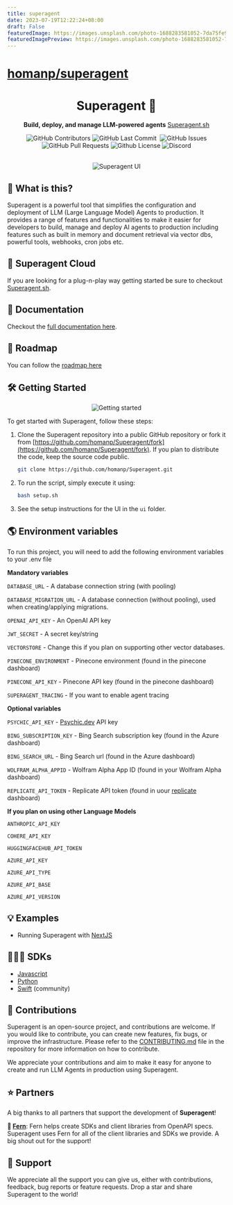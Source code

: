 ```yaml
---
title: superagent
date: 2023-07-19T12:22:24+08:00
draft: False
featuredImage: https://images.unsplash.com/photo-1688283581052-7da75fe95a5c?ixid=M3w0NjAwMjJ8MHwxfHJhbmRvbXx8fHx8fHx8fDE2ODk3NDAzOTd8&ixlib=rb-4.0.3
featuredImagePreview: https://images.unsplash.com/photo-1688283581052-7da75fe95a5c?ixid=M3w0NjAwMjJ8MHwxfHJhbmRvbXx8fHx8fHx8fDE2ODk3NDAzOTd8&ixlib=rb-4.0.3
---
```


# [homanp/superagent](https://github.com/homanp/superagent)

<div align="center">

# Superagent 🥷

**Build, deploy, and manage LLM-powered agents**
[Superagent.sh](https://Superagent.sh)

<p>
<img alt="GitHub Contributors" src="https://img.shields.io/github/contributors/homanp/Superagent" />
<img alt="GitHub Last Commit" src="https://img.shields.io/github/last-commit/homanp/Superagent" />
<img alt="" src="https://img.shields.io/github/repo-size/homanp/Superagent" />
<img alt="GitHub Issues" src="https://img.shields.io/github/issues/homanp/Superagent" />
<img alt="GitHub Pull Requests" src="https://img.shields.io/github/issues-pr/homanp/Superagent" />
<img alt="Github License" src="https://img.shields.io/badge/License-MIT-yellow.svg" />
<img alt="Discord" src="https://img.shields.io/discord/1110910277110743103?label=Discord&logo=discord&logoColor=white&style=plastic&color=d7b023)](https://discord.gg/e8j7mgjDUK" />
</p>

<br />

<img alt="Superagent UI" src="./ui/public/superagent.png" />

</div>

## 🧐 What is this?

Superagent is a powerful tool that simplifies the configuration and deployment of LLM (Large Language Model) Agents to production. It provides a range of features and functionalities to make it easier for developers to build, manage and deploy AI agents to production including features such as built in memory and document retrieval via vector dbs, powerful tools, webhooks, cron jobs etc.

## 🥷 Superagent Cloud

If you are looking for a plug-n-play way getting started be sure to checkout [Superagent.sh](https://Superagent.sh).

## 🔎 Documentation

Checkout the [full documentation here](https://docs.Superagent.sh/).

## 🚧 Roadmap

You can follow the [roadmap here](https://github.com/users/homanp/projects/4)

## 🛠️ Getting Started

<div align="center">
<img alt="Getting started" src="https://cdn.loom.com/sessions/thumbnails/7869ed5dc7614205b62249bedfbc49e0-1688459140526-with-play.gif" />
</div>

To get started with Superagent, follow these steps:

1. Clone the Superagent repository into a public GitHub repository or fork it from [https://github.com/homanp/Superagent/fork](https://github.com/homanp/Superagent/fork). If you plan to distribute the code, keep the source code public.

   ```sh
   git clone https://github.com/homanp/Superagent.git
   ```

2. To run the script, simply execute it using:

   ```sh
   bash setup.sh
   ```

3. See the setup instructions for the UI in the `ui` folder.

## 🌎 Environment variables

To run this project, you will need to add the following environment variables to your .env file

**Mandatory variables**

`DATABASE_URL` - A database connection string (with pooling)

`DATABASE_MIGRATION_URL` - A database connection (without pooling), used when creating/applying migrations.

`OPENAI_API_KEY` - An OpenAI API key

`JWT_SECRET` - A secret key/string

`VECTORSTORE` - Change this if you plan on supporting other vector databases.

`PINECONE_ENVIRONMENT` - Pinecone environment (found in the pinecone dashboard)

`PINECONE_API_KEY` - Pinecone API key (found in the pinecone dashboard)

`SUPERAGENT_TRACING` - If you want to enable agent tracing

**Optional variables**

`PSYCHIC_API_KEY` - [Psychic.dev](https://psychic.dev) API key

`BING_SUBSCRIPTION_KEY` - Bing Search subscription key (found in the Azure dashboard)

`BING_SEARCH_URL` - Bing Search url (found in the Azure dashboard)

`WOLFRAM_ALPHA_APPID` - Wolfram Alpha App ID (found in your Wolfram Alpha dashboard)

`REPLICATE_API_TOKEN` - Replicate API token (found in uour [replicate](https://replication.com) dashboard)

**If you plan on using other Language Models**

`ANTHROPIC_API_KEY`

`COHERE_API_KEY`

`HUGGINGFACEHUB_API_TOKEN`

`AZURE_API_KEY`

`AZURE_API_TYPE`

`AZURE_API_BASE`

`AZURE_API_VERSION`

## 💡 Examples

- Running Superagent with [NextJS](https://github.com/homanp/nextjs-Superagent)

## 👨🏽‍💻 SDKs

- [Javascript](https://github.com/homanp/superagent-js)
- [Python](https://github.com/homanp/superagent-py)
- [Swift](https://github.com/simonweniger/superagent-swift) (community)

## 🫶 Contributions

Superagent is an open-source project, and contributions are welcome. If you would like to contribute, you can create new features, fix bugs, or improve the infrastructure. Please refer to the [CONTRIBUTING.md](https://github.com/homanp/Superagent/blob/main/.github/CONTRIBUTING.md) file in the repository for more information on how to contribute.

We appreciate your contributions and aim to make it easy for anyone to create and run LLM Agents in production using Superagent.

## ⭐ Partners

A big thanks to all partners that support the development of **Superagent**!

**🌿 [Fern](https://buildwithfern.com/)**:
Fern helps create SDKs and client libraries from OpenAPI specs. Superagent uses Fern for all of the client libraries and SDKs we provide. A big shout out for the support!

## 🙏 Support

We appreciate all the support you can give us, either with contributions, feedback, bug reports or feature requests. Drop a star and share Superagent to the world!
